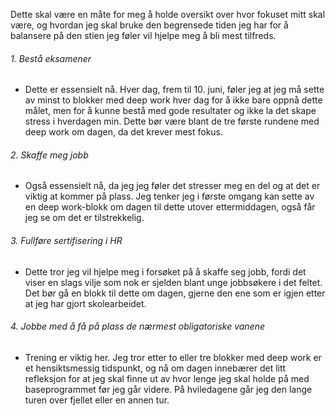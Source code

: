 Dette skal være en måte for meg å holde oversikt over hvor fokuset mitt skal være, og hvordan jeg skal bruke den begrensede tiden jeg har for å balansere på den stien jeg føler vil hjelpe meg å bli mest tilfreds.

###### 1. Bestå eksamener
- Dette er essensielt nå. Hver dag, frem til 10. juni, føler jeg at jeg må sette av minst to blokker med deep work hver dag for å ikke bare oppnå dette målet, men for å kunne bestå med gode resultater og ikke la det skape stress i hverdagen min. Dette bør være blant de tre første rundene med deep work om dagen, da det krever mest fokus.

###### 2. Skaffe meg jobb
- Også essensielt nå, da jeg jeg føler det stresser meg en del og at det er viktig at kommer på plass. Jeg tenker jeg i første omgang kan sette av en deep work-blokk om dagen til dette utover ettermiddagen, også får jeg se om det er tilstrekkelig.

###### 3. Fullføre sertifisering i HR
- Dette tror jeg vil hjelpe meg i forsøket på å skaffe seg jobb, fordi det viser en slags vilje som nok er sjelden blant unge jobbsøkere i det feltet. Det bør gå en blokk til dette om dagen, gjerne den ene som er igjen etter at jeg har gjort skolearbeidet. 

###### 4. Jobbe med å få på plass de nærmest obligatoriske vanene
- Trening er viktig her. Jeg tror etter to eller tre blokker med deep work er et hensiktsmessig tidspunkt, og nå om dagen innebærer det litt refleksjon for at jeg skal finne ut av hvor lenge jeg skal holde på med baseprogrammet før jeg går videre. På hviledagene går jeg den lange turen over fjellet eller en annen tur.